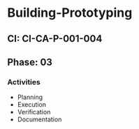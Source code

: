 # Building-Prototyping

## CI: CI-CA-P-001-004
## Phase: 03

### Activities
- Planning
- Execution
- Verification
- Documentation
